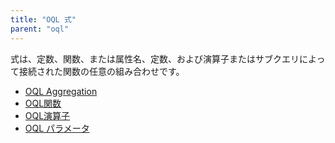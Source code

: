 ```yaml
---
title: "OQL 式"
parent: "oql"
---
```



式は、定数、関数、または属性名、定数、および演算子またはサブクエリによって接続された関数の任意の組み合わせです。

*   [OQL Aggregation](oql-aggregation)
*   [OQL関数](oql-functions)
*   [OQL演算子](oql演算子)
*   [OQL パラメータ](oql-parameters)
